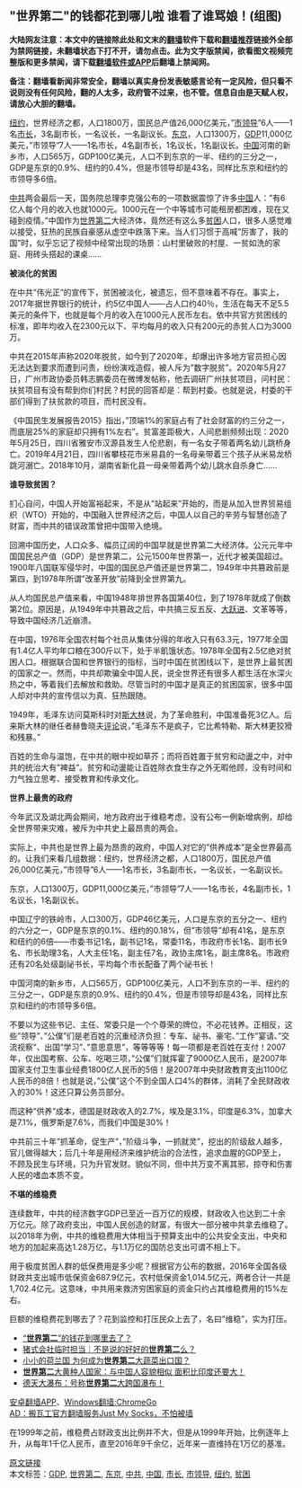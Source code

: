  <h2>"世界第二"的钱都花到哪儿啦 谁看了谁骂娘！(组图)</h2> <p class="notice"><b>大陆网友注意：本文中的链接除此处和文末的<a href="https://github.com/bannedbook/fanqiang" >翻墙</a>软件下载和<a href="https://github.com/killgcd/justmysocks/blob/master/README.md">翻墙推荐</a>链接外全部为禁网链接，未翻墙状态下打不开，请勿点击。此为文字版禁闻，欲看图文视频完整版和更多禁闻，请下载<a href="https://github.com/bannedbook/fanqiang">翻墙软件或APP</a>后翻墙上禁闻网。</p><p>备注：翻墙看新闻非常安全，翻墙以真实身份发表敏感言论有一定风险，但只看不说则没有任何风险，翻的人太多，政府管不过来，也不管。信息自由是天赋人权，请放心大胆的翻墙。</b></p>  <div class="entry"> <p id="summary"><a href="https://www.bannedbook.org/bnews/tag/%e7%ba%bd%e7%ba%a6/" class="st_tag internal_tag" rel="tag" title="标签 纽约 下的日志">纽约</a>，世界经济之都，人口1800万，国民总产值26,000亿美元，&#8221;<a href="https://www.bannedbook.org/bnews/tag/%e5%b8%82%e9%a2%86%e5%af%bc/" class="st_tag internal_tag" rel="tag" title="标签 市领导 下的日志">市领导</a>&#8221;6人——1名<a href="https://www.bannedbook.org/bnews/tag/%e5%b8%82%e9%95%bf/" class="st_tag internal_tag" rel="tag" title="标签 市长 下的日志">市长</a>，3名副市长，一名议长，一名副议长。<a href="https://www.bannedbook.org/bnews/tag/%e4%b8%9c%e4%ba%ac/" class="st_tag internal_tag" rel="tag" title="标签 东京 下的日志">东京</a>，人口1300万，<a href="https://www.bannedbook.org/bnews/tag/gdp/" class="st_tag internal_tag" rel="tag" title="标签 GDP 下的日志">GDP</a>11,000亿美元，&#8221;市领导&#8221;7人——1名市长，4名副市长，1名议长，1名副议长。<span class='wp_keywordlink_affiliate'><a href="https://www.bannedbook.org/" title="中国" target="_blank">中国</a></span>河南的新乡市，人口565万，GDP100亿美元，人口不到东京的一半、纽约的三分之一，GDP是东京的0.9%、纽约的0.4%，但是市领导却是43名，同样比东京和纽约的市领导多6倍。</p> <p><a href="https://www.bannedbook.org/bnews/tag/%e4%b8%ad%e5%85%b1/" class="st_tag internal_tag" rel="tag" title="标签 中共 下的日志">中共</a>两会最后一天，国务院总理李克强公布的一项数据震惊了许多<a href="https://www.bannedbook.org/bnews/tag/%E4%B8%AD%E5%9B%BD/" class="st_tag internal_tag" rel="tag" title="标签 中国 下的日志">中国</a>人：&#8221;有6亿人每个月的收入也就1000元。1000元在一个中等城市可能租房都困难，现在又碰到疫情。&#8221;中国作为<a href="https://www.bannedbook.org/bnews/tag/%E4%B8%96%E7%95%8C%E7%AC%AC%E4%BA%8C/" class="st_tag internal_tag" rel="tag" title="标签 世界第二 下的日志">世界第二</a>大经济体，竟然还有这么多<a href="https://www.bannedbook.org/bnews/tag/%E8%B4%AB%E5%9B%B0/" class="st_tag internal_tag" rel="tag" title="标签 贫困 下的日志">贫困</a>人口，很多人感觉难以接受，狂热的民族自豪感从虚空中跌落下来。当人们习惯于高喊&#8221;厉害了，我的国&#8221;时，似乎忘记了视频中经常出现的场景：山村里破败的村屋、一贫如洗的家庭、用砖头搭起的课桌……</p> <p><strong>被淡化的贫困</strong></p> <p>在中共&#8221;伟光正&#8221;的宣传下，贫困被淡化，被遗忘，但不意味着不存在。事实上，2017年据世界银行的统计，约5亿中国人——占人口约40％，生活在每天不足5.5美元的条件下，也就是每个月的收入在1000元人民币左右。依中共官方贫困线的标准，即年均收入在2300元以下、平均每月的收入只有200元的赤贫人口为3000万。</p> <p>中共在2015年声称2020年脱贫，如今到了2020年，却爆出许多地方官员担心因无法达到要求而遭到问责，纷纷演戏造假，被人斥为&#8221;数字脱贫&#8221;。2020年5月27日，广州市政协委员韩志鹏委员在微博发帖称，他去调研广州扶贫项目，问村民：扶贫项目有没有帮到你们村民？村民的回答却是：帮到村委。也就是说，村委的干部们得到了扶贫款的项目，而村民没有。</p> <p>《中国民生发展报告2015》指出，&#8221;顶端1%的家庭占有了社会财富的约三分之一，而底层25%的家庭却只拥有1%左右&#8221;。贫富差距极大，人间悲剧频频出现：2020年5月25日，四川省雅安市汉源县发生人伦悲剧，有一名女子带着两名幼儿跳桥身亡。2019年4月21日，四川省攀枝花市米易县的一名母亲带着三个孩子从米易龙桥跳河溺亡。2018年10月，湖南省新化县一母亲带着两个幼儿跳水自杀身亡……</p>  <p><strong>谁导致贫困？</strong></p> <p>扪心自问，中国人开始富裕起来，不是从&#8221;站起来&#8221;开始的，而是从加入世界贸易组织（WTO）开始的，中国融入世界经济之后，中国人以自己的辛劳与智慧创造了财富，而中共的错误政策曾把中国带入绝境。</p> <p>回溯中国历史，人口众多、幅员辽阔的中国早就是世界第二大经济体。公元元年中国国民总产值（GDP）是世界第二，公元1500年世界第一，近代才被美国超过。1900年八国联军侵华时，中国的国民总产值还是世界第二，1949年中共篡政前是第四，到1978年所谓&#8221;改革开放&#8221;前降到全世界第九。</p> <p>从人均国民总产值来看，中国1948年排世界各国第40位，到了1978年就成了倒数第2位。原因是，从1949年中共篡政之后，中共搞三反五反、<span class='wp_keywordlink'><a href="https://www.bannedbook.org/forum2/topic242.html" title="大跃进亲历记" target="_blank">大跃进</a></span>、文革等等，导致中国经济几近崩溃。</p> <p>在中国，1976年全国农村每个社员从集体分得的年收入只有63.3元，1977年全国有1.4亿人平均年口粮在300斤以下，处于半飢饿状态。1978年全国有2.5亿绝对贫困人口。根据联合国和世界银行的指标，当时中国在贫困线以下，是世界上最贫困的国家之一。然而，中共却欺骗全中国人民，说全世界还有很多人都生活在水深火热之中，等着我们去解放和救助。尽管当时的中国才是真正的贫困国家，很多中国人却对中共的宣传信以为真、狂热跟随。</p> <p>1949年，毛泽东访问莫斯科时对<span class='wp_keywordlink'><a href="https://www.bannedbook.org/forum2/topic1256.html" title="斯大林（上、中、下册）" target="_blank">斯大林</a></span>说，为了革命胜利，中国准备死3亿人。后来斯大林的继任者赫鲁晓夫<span class='wp_keywordlink_affiliate'><a href="https://www.bannedbook.org/bnews/comments/" title="新闻评论" target="_blank">评论</a></span>说，&#8221;毛泽东不是疯子，它比希特勒、斯大林更狡猾和残暴。&#8221;</p>  <p>百姓的生命与温饱，在中共的眼中视如草芥；而将百姓置于贫穷和动盪之中，对中共的统治大有&#8221;裨益&#8221;。贫穷和动盪能让百姓除衣食生存之外无暇他顾，没有时间和力气独立思考、接受教育和传承文化。</p> <p><strong>世界上最贵的政府</strong></p> <p>今年武汉及湖北两会期间，地方政府出于维稳考虑，没有公布一例新增病例，却给全世界带来灾难，被斥为中共史上最昂贵的两会。</p> <p>实际上，中共也是世界上最为昂贵的政府，中国人对它的&#8221;供养成本&#8221;是全世界最高的。让我们来看几组数据：纽约，世界经济之都，人口1800万，国民总产值26,000亿美元，&#8221;市领导&#8221;6人——1名市长，3名副市长，一名议长，一名副议长。</p> <p>东京，人口1300万，GDP11,000亿美元，&#8221;市领导&#8221;7人——1名市长，4名副市长，1名议长，1名副议长。</p> <p>中国辽宁的铁岭市，人口300万，GDP46亿美元，人口是东京的五分之一、纽约的六分之一，GDP是东京的0.1%、纽约的0.18%，但&#8221;市领导&#8221;却有41名，是东京和纽约的6倍——市委书记1名，副书记1名，常委11名，市政府市长1名、副市长9名、市长助理3名，人大主任1名，副主任7名，政协主席1名，副主席8名。市政府还有20名处级副祕书长，平均每个市长配备了两个祕书长！</p>  <p>中国河南的新乡市，人口565万，GDP100亿美元，人口不到东京的一半、纽约的三分之一，GDP是东京的0.9%、纽约的0.4%，但是市领导却是43名，同样比东京和纽约的市领导多6倍。</p> <p>不要以为这些书记、主任、常委只是一个个尊荣的牌位，不必花钱养。正相反，这些&#8221;领导&#8221;、&#8221;公僕&#8221;们是老百姓的沉重经济负担：专车、祕书、豪宅、&#8221;工作&#8221;宴请、&#8221;交流视察&#8221;、出国&#8221;学习&#8221;、&#8221;意思意思&#8221;，等等等等！每一项都是老百姓在支付！2007年，仅出国考察、公车、吃喝三项，&#8221;公僕&#8221;们就挥霍了9000亿人民币，是2007年国家支付卫生事业经费1800亿人民币的5倍！是2007年中央财政教育支出1100亿人民币的8倍！也就是说，&#8221;公僕&#8221;这个不到全国人口4%的群体，消耗了全民财政收入的30%！这还只算公务员部分。</p> <p>而这种&#8221;供养&#8221;成本，德国是财政收入的2.7%，埃及是3.1%，印度是6.3%，加拿大是7.1%，俄罗斯是7.6%，而我们中国是30%！</p> <p>中共前三十年&#8221;抓革命，促生产&#8221;，&#8221;阶级斗争，一抓就灵&#8221;，挖出的阶级敌人越多，官儿做得越大；后几十年是用经济来维护统治的合法性，追求血腥的GDP至上，不顾及民生与环境，只为升官发财。貌似不同，但中共万变不离其邪，掠夺和伤害人民的嗜血本质不变。</p> <p><strong>不堪的维稳费</strong></p> <p>连续数年，中共的经济数字GDP已至近一百万亿的规模，财政收入也达到二十余万亿元。除了政府支出，中国人民创造的财富，有很大一部分被中共拿去维稳了。以2018年为例，中共的维稳费用大体相当于预算支出中的公共安全支出，中央和地方的加起来高达1.28万亿，与1.1万亿的国防总支出可谓不相上下。</p>  <p>用于极度贫困人群的低保费用是多少呢？根据官方公布的数据，2016年全国各级财政共支出城市低保资金687.9亿元，农村低保资金1,014.5亿元，两者合计一共是1,702.4亿元。这意味，中共用来救济穷困家庭的资金只约占其维稳费用的15%左右。</p> <p>巨额的维稳费花到哪去了？花到监控和打压民众上去了，名曰&#8221;维稳&#8221;，实为打压。</p> <ul class='op-related-articles' title='相关阅读'> <li><a href='https://www.bannedbook.org/bnews/ssgc/20200609/1342146.html' target='_blank'>“<b>世界第二</b>”的钱花到哪里去了？</a></li> <li><a href='https://www.bannedbook.org/bnews/baitai/20200202/1269596.html' target='_blank'>猪式会社临时担当｜不是说的好好的<b>世界第二</b>么？</a></li> <li><a href='https://www.bannedbook.org/bnews/funmedia/20191005/1202161.html' target='_blank'>小小的荷兰国 为何成为<b>世界第二</b>大蔬菜出口国？</a></li> <li><a href='https://www.bannedbook.org/bnews/funmedia/20190907/1187060.html' target='_blank'><b>世界第二</b>大黄种人国家：与中国人容貌相似 面积比印度还要大！</a></li> <li><a href='https://www.bannedbook.org/bnews/funmedia/20190901/1183976.html' target='_blank'>德天大瀑布：号称<b>世界第二</b>大跨国瀑布！</a></li> </ul> <div class="texttj"> <a href="https://github.com/bannedbook/fanqiang/wiki/%E7%A6%81%E9%97%BB%E7%BD%91%E5%AE%89%E5%8D%93%E7%BF%BB%E5%A2%99%E6%96%B0%E9%97%BBAPP" target="_blank">安卓翻墙APP</a>、<a href="https://github.com/bannedbook/fanqiang/wiki/Chrome%E4%B8%80%E9%94%AE%E7%BF%BB%E5%A2%99%E5%8C%85" target="_blank">Windows翻墙:ChromeGo</a><br/> <a href="https://github.com/killgcd/justmysocks/blob/master/README.md" target="_blank">AD：搬瓦工官方翻墙服务Just My Socks，不怕被墙</a> </div><p>在1999年之前，维稳费占财政支出比例并不大，但是从1999年开始，比例逐年上升，从每年1千亿人民币，直至2016年9千余亿，近年来一直维持在1万亿的基准。</p><a name='sharetosocial'></a>         <div><a href='https://www.bannedbook.org/bnews/comments/20200610/1342523.html'>原文链接</a></div>  </div><!--END ENTRY--> <div class="postfooter"> <div>本文标签：<a href="https://www.bannedbook.org/bnews/tag/gdp/" rel="tag">GDP</a>, <a href="https://www.bannedbook.org/bnews/tag/%E4%B8%96%E7%95%8C%E7%AC%AC%E4%BA%8C/" rel="tag">世界第二</a>, <a href="https://www.bannedbook.org/bnews/tag/%e4%b8%9c%e4%ba%ac/" rel="tag">东京</a>, <a href="https://www.bannedbook.org/bnews/tag/%e4%b8%ad%e5%85%b1/" rel="tag">中共</a>, <a href="https://www.bannedbook.org/bnews/tag/%E4%B8%AD%E5%9B%BD/" rel="tag">中国</a>, <a href="https://www.bannedbook.org/bnews/tag/%e5%b8%82%e9%95%bf/" rel="tag">市长</a>, <a href="https://www.bannedbook.org/bnews/tag/%e5%b8%82%e9%a2%86%e5%af%bc/" rel="tag">市领导</a>, <a href="https://www.bannedbook.org/bnews/tag/%e7%ba%bd%e7%ba%a6/" rel="tag">纽约</a>, <a href="https://www.bannedbook.org/bnews/tag/%E8%B4%AB%E5%9B%B0/" rel="tag">贫困</a></div>  </div><!--END POSTFOOTER--> 